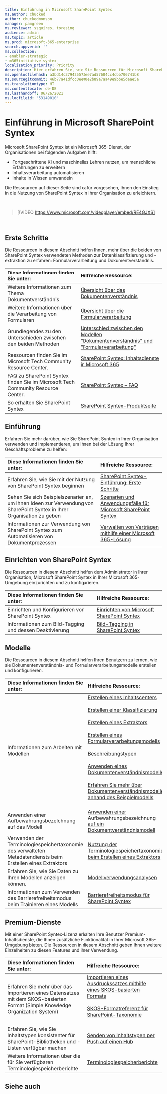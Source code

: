 ```yaml
---
title: Einführung in Microsoft SharePoint Syntex
ms.author: chucked
author: chuckedmonson
manager: pamgreen
ms.reviewer: ssquires, toresing
audience: admin
ms.topic: article
ms.prod: microsoft-365-enterprise
search.appverid: ''
ms.collection:
- enabler-strategic
- m365initiative-syntex
localization_priority: Priority
description: Hier erfahren Sie, wie Sie Ressourcen für Microsoft SharePoint Syntex finden.
ms.openlocfilehash: a3bd14c379425573ee7ad57604cc4cbb706741b8
ms.sourcegitcommit: 46b77a41dfcc0ee80e2b89a7aa49e9bbe5deae5a
ms.translationtype: HT
ms.contentlocale: de-DE
ms.lasthandoff: 06/26/2021
ms.locfileid: "53149010"
---
```

# <a name="introduction-to-microsoft-sharepoint-syntex"></a>Einführung in Microsoft SharePoint Syntex

Microsoft SharePoint Syntex ist ein Microsoft 365-Dienst, der Organisationen bei folgenden Aufgaben hilft:

- Fortgeschrittene KI und maschinelles Lehren nutzen, um menschliche Erfahrungen zu erweitern
- Inhaltsverarbeitung automatisieren
- Inhalte in Wissen umwandeln

Die Ressourcen auf dieser Seite sind dafür vorgesehen, Ihnen den Einstieg in die Nutzung von SharePoint Syntex in Ihrer Organisation zu erleichtern.

</br>

> [!VIDEO https://www.microsoft.com/videoplayer/embed/RE4GJXS] 

</br>

## <a name="get-started"></a>Erste Schritte

Die Ressourcen in diesem Abschnitt helfen Ihnen, mehr über die beiden von SharePoint Syntex verwendeten Methoden zur Datenklassifizierung und -extraktion zu erfahren: Formularverarbeitung und Dokumentverständnis.

| Diese Informationen finden Sie unter: | Hilfreiche Ressource: |
|:-----|:-----|
|Weitere Informationen zum Thema Dokumentverständnis|[Übersicht über das Dokumentenverständnis](./document-understanding-overview.md)|
|Weitere Informationen über die Verarbeitung von Formularen|[Übersicht über die Formularverarbeitung](./form-processing-overview.md)|
|Grundlegendes zu den Unterschieden zwischen den beiden Methoden|[Unterschied zwischen den Modellen "Dokumentenverständnis" und "Formularverarbeitung"](./difference-between-document-understanding-and-form-processing-model.md)|
|Ressourcen finden Sie im Microsoft Tech Community Resource Center.|[SharePoint Syntex: Inhaltsdienste in Microsoft 365](https://techcommunity.microsoft.com/t5/sharepoint-syntex/bg-p/SharePointSyntex)|
|FAQ zu SharePoint Syntex finden Sie im Microsoft Tech Community Resource Center. |[SharePoint Syntex – FAQ](https://resources.techcommunity.microsoft.com/sharepoint-syntex/faq/)|
|So erhalten Sie SharePoint Syntex |[SharePoint Syntex-Produktseite](https://www.microsoft.com/microsoft-365/enterprise/sharepoint-syntex)|

## <a name="adoption"></a>Einführung

Erfahren Sie mehr darüber, wie Sie SharePoint Syntex in Ihrer Organisation verwenden und implementieren, um Ihnen bei der Lösung Ihrer Geschäftsprobleme zu helfen:  

| Diese Informationen finden Sie unter: | Hilfreiche Ressource: |
|:-----|:-----|
|Erfahren Sie, wie Sie mit der Nutzung von SharePoint Syntex beginnen |[SharePoint Syntex-Einführung: Erste Schritte](./adoption-getstarted.md)| 
|Sehen Sie sich Beispielszenarien an, um Ihnen Ideen zur Verwendung von SharePoint Syntex in Ihrer Organisation zu geben |[Szenarien und Anwendungsfälle für Microsoft SharePoint Syntex](./adoption-scenarios.md)| 
|Informationen zur Verwendung von SharePoint Syntex zum Automatisieren von Dokumentprozessen |[Verwalten von Verträgen mithilfe einer Microsoft 365-Lösung](./solution-manage-contracts-in-microsoft-365.md)| 

## <a name="set-up-sharepoint-syntex"></a>Einrichten von SharePoint Syntex

Die Ressourcen in diesem Abschnitt helfen dem Administrator in Ihrer Organisation, Microsoft SharePoint Syntex in Ihrer Microsoft 365-Umgebung einzurichten und zu konfigurieren.

| Diese Informationen finden Sie unter: | Hilfreiche Ressource: |
|:-----|:-----|
|Einrichten und Konfigurieren von SharePoint Syntex|[Einrichten von Microsoft SharePoint Syntex](./set-up-content-understanding.md)|
|Informationen zum Bild-Tagging und dessen Deaktivierung|[Bild-Tagging in SharePoint Syntex](./image-tagging.md)|

## <a name="models"></a>Modelle

Die Ressourcen in diesem Abschnitt helfen Ihren Benutzern zu lernen, wie sie Dokumentenverständnis- und Formularverarbeitungsmodelle erstellen und konfigurieren.

| Diese Informationen finden Sie unter: | Hilfreiche Ressource: |
|:-----|:-----|
|Informationen zum Arbeiten mit Modellen|[Erstellen eines Inhaltscenters](./create-a-content-center.md)<br><br>[Erstellen einer Klassifizierung](./create-a-classifier.md)<br><br>[Erstellen eines Extraktors](./create-an-extractor.md)<br><br>[Erstellen eines Formularverarbeitungsmodells](./create-a-form-processing-model.md)<br><br>[Beschreibungstypen](./explanation-types-overview.md)<br><br>[Anwenden eines Dokumentenverständnismodells](./apply-a-model.md)<br><br>[Erfahren Sie mehr über Dokumentenverständnismodelle anhand des Beispielmodells](./learn-about-document-understanding-models-through-the-sample-model.md)<br><br>|
|Anwenden einer Aufbewahrungsbezeichnung auf das Modell|[Anwenden einer Aufbewahrungsbezeichnung auf ein Dokumentverständnismodell](./apply-a-retention-label-to-a-model.md)|
|Verwenden der Terminologiespeichertaxonomie des verwalteten Metadatendiensts beim Erstellen eines Extraktors|[Nutzung der Terminologiespeichertaxonomie beim Erstellen eines Extraktors](./leverage-term-store-taxonomy.md)|
|Erfahren Sie, wie Sie Daten zu Ihren Modellen anzeigen können.|[Modellverwendungsanalysen](./model-usage-analytics.md)|
|Informationen zum Verwenden des Barrierefreiheitsmodus beim Trainieren eines Modells|[Barrierefreiheitsmodus für SharePoint Syntex](./accessibility-mode.md)|

## <a name="premium-services"></a>Premium-Dienste

Mit einer SharePoint Syntex-Lizenz erhalten Ihre Benutzer Premium-Inhaltsdienste, die Ihnen zusätzliche Funktionalität in Ihrer Microsoft 365-Umgebung bieten. Die Ressourcen in diesem Abschnitt geben Ihnen weitere Einzelheiten zu diesen Features und ihrer Verwendung.

| Diese Informationen finden Sie unter: | Hilfreiche Ressource: |
|:-----|:-----|
|Erfahren Sie mehr über das Importieren eines Datensatzes mit dem SKOS-basierten Format (Simple Knowledge Organization System)|[Importieren eines Ausdruckssatzes mithilfe eines SKOS-basierten Formats](./import-term-set-skos.md)<br><br>[SKOS-Formatreferenz für SharePoint-Taxonomie](./skos-format-reference.md)<br><br>|
|Erfahren Sie, wie Sie Inhaltstypen konsistenter für SharePoint-Bibliotheken und -Listen verfügbar machen|[Senden von Inhaltstypen per Push auf einen Hub](./push-content-type-to-hub.md)|
|Weitere Informationen über die für Sie verfügbaren Terminologiespeicherberichte|[Terminologiespeicherberichte](./term-store-analytics.md)|

## <a name="see-also"></a>Siehe auch